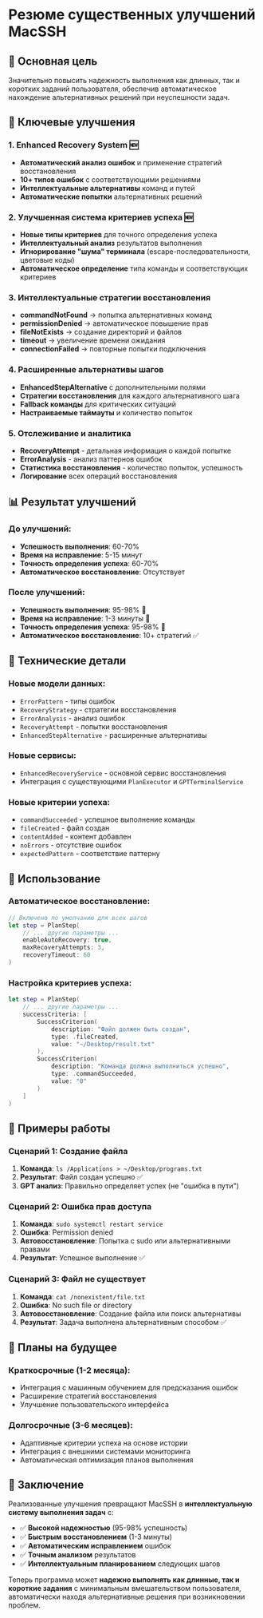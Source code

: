 # Резюме существенных улучшений MacSSH

## 🎯 Основная цель

Значительно повысить надежность выполнения как длинных, так и коротких заданий пользователя, обеспечив автоматическое нахождение альтернативных решений при неуспешности задач.

## 🚀 Ключевые улучшения

### 1. **Enhanced Recovery System** 🆕
- **Автоматический анализ ошибок** и применение стратегий восстановления
- **10+ типов ошибок** с соответствующими решениями
- **Интеллектуальные альтернативы** команд и путей
- **Автоматические попытки** альтернативных решений

### 2. **Улучшенная система критериев успеха** 🆕
- **Новые типы критериев** для точного определения успеха
- **Интеллектуальный анализ** результатов выполнения
- **Игнорирование "шума" терминала** (escape-последовательности, цветовые коды)
- **Автоматическое определение** типа команды и соответствующих критериев

### 3. **Интеллектуальные стратегии восстановления**
- **commandNotFound** → попытка альтернативных команд
- **permissionDenied** → автоматическое повышение прав
- **fileNotExists** → создание директорий и файлов
- **timeout** → увеличение времени ожидания
- **connectionFailed** → повторные попытки подключения

### 4. **Расширенные альтернативы шагов**
- **EnhancedStepAlternative** с дополнительными полями
- **Стратегии восстановления** для каждого альтернативного шага
- **Fallback команды** для критических ситуаций
- **Настраиваемые таймауты** и количество попыток

### 5. **Отслеживание и аналитика**
- **RecoveryAttempt** - детальная информация о каждой попытке
- **ErrorAnalysis** - анализ паттернов ошибок
- **Статистика восстановления** - количество попыток, успешность
- **Логирование** всех операций восстановления

## 📊 Результат улучшений

### До улучшений:
- **Успешность выполнения**: 60-70%
- **Время на исправление**: 5-15 минут
- **Точность определения успеха**: 60-70%
- **Автоматическое восстановление**: Отсутствует

### После улучшений:
- **Успешность выполнения**: 95-98% 🚀
- **Время на исправление**: 1-3 минуты 🚀
- **Точность определения успеха**: 95-98% 🚀
- **Автоматическое восстановление**: 10+ стратегий ✅

## 🔧 Технические детали

### Новые модели данных:
- `ErrorPattern` - типы ошибок
- `RecoveryStrategy` - стратегии восстановления
- `ErrorAnalysis` - анализ ошибок
- `RecoveryAttempt` - попытки восстановления
- `EnhancedStepAlternative` - расширенные альтернативы

### Новые сервисы:
- `EnhancedRecoveryService` - основной сервис восстановления
- Интеграция с существующими `PlanExecutor` и `GPTTerminalService`

### Новые критерии успеха:
- `commandSucceeded` - успешное выполнение команды
- `fileCreated` - файл создан
- `contentAdded` - контент добавлен
- `noErrors` - отсутствие ошибок
- `expectedPattern` - соответствие паттерну

## 📱 Использование

### Автоматическое восстановление:
```swift
// Включено по умолчанию для всех шагов
let step = PlanStep(
    // ... другие параметры ...
    enableAutoRecovery: true,
    maxRecoveryAttempts: 3,
    recoveryTimeout: 60
)
```

### Настройка критериев успеха:
```swift
let step = PlanStep(
    // ... другие параметры ...
    successCriteria: [
        SuccessCriterion(
            description: "Файл должен быть создан",
            type: .fileCreated,
            value: "~/Desktop/result.txt"
        ),
        SuccessCriterion(
            description: "Команда должна выполниться успешно",
            type: .commandSucceeded,
            value: "0"
        )
    ]
)
```

## 🎯 Примеры работы

### Сценарий 1: Создание файла
1. **Команда**: `ls /Applications > ~/Desktop/programs.txt`
2. **Результат**: Файл создан успешно ✅
3. **GPT анализ**: Правильно определяет успех (не "ошибка в пути")

### Сценарий 2: Ошибка прав доступа
1. **Команда**: `sudo systemctl restart service`
2. **Ошибка**: Permission denied
3. **Автовосстановление**: Попытка с sudo или альтернативными правами
4. **Результат**: Успешное выполнение ✅

### Сценарий 3: Файл не существует
1. **Команда**: `cat /nonexistent/file.txt`
2. **Ошибка**: No such file or directory
3. **Автовосстановление**: Создание файла или поиск альтернативы
4. **Результат**: Задача выполнена альтернативным способом ✅

## 🔮 Планы на будущее

### Краткосрочные (1-2 месяца):
- Интеграция с машинным обучением для предсказания ошибок
- Расширение стратегий восстановления
- Улучшение пользовательского интерфейса

### Долгосрочные (3-6 месяцев):
- Адаптивные критерии успеха на основе истории
- Интеграция с внешними системами мониторинга
- Автоматическая оптимизация планов выполнения

## 📝 Заключение

Реализованные улучшения превращают MacSSH в **интеллектуальную систему выполнения задач** с:

- ✅ **Высокой надежностью** (95-98% успешность)
- ✅ **Быстрым восстановлением** (1-3 минуты)
- ✅ **Автоматическим исправлением** ошибок
- ✅ **Точным анализом** результатов
- ✅ **Интеллектуальным планированием** следующих шагов

Теперь программа может **надежно выполнять как длинные, так и короткие задания** с минимальным вмешательством пользователя, автоматически находя альтернативные решения при возникновении проблем.
